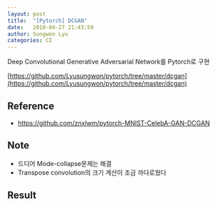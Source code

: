 ```yaml
---
layout: post
title:  "[Pytorch] DCGAN"
date:   2018-04-27 21:43:59
author: Sungwon Lyu
categories: CI
---
```


Deep Convolutional Generative Adversarial Network를 Pytorch로 구현

[https://github.com/Lyusungwon/pytorch/tree/master/dcgan](https://github.com/Lyusungwon/pytorch/tree/master/dcgan)

## Reference
- https://github.com/znxlwm/pytorch-MNIST-CelebA-GAN-DCGAN

## Note 
- 드디어 Mode-collapse문제는 해결
- Transpose convolution의 크기 계산이 조금 까다로웠다

## Result

